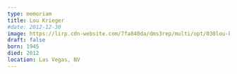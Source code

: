 ```yaml
---
type: memoriam
title: Lou Krieger
#date: 2012-12-30
image: https://lirp.cdn-website.com/7fa840da/dms3rep/multi/opt/030lou-krieger-1920w.jpg
draft: false
born: 1945
died: 2012
location: Las Vegas, NV
---
```

